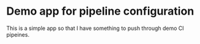 # Demo app for pipeline configuration

This is a simple app so that I have something to push through demo CI pipeines.